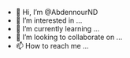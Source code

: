 - 👋 Hi, I’m @AbdennourND
- 👀 I’m interested in ...
- 🌱 I’m currently learning ...
- 💞️ I’m looking to collaborate on ...
- 📫 How to reach me ...

<!---
AbdennourND/AbdennourND is a ✨ special ✨ repository because its `README.md` (this file) appears on your GitHub profile.
You can click the Preview link to take a look at your changes.
--->
